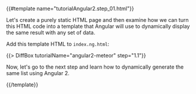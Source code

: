 {{#template name="tutorialAngular2.step_01.html"}}

Let's create a purely static HTML page and then examine how we can turn this HTML code into a template that Angular will use to dynamically display the same result with any set of data.

Add this template HTML to `index.ng.html`:

{{> DiffBox tutorialName="angular2-meteor" step="1.1"}}

Now, let's go to the next step and learn how to dynamically generate the same list using Angular 2.

{{/template}}
